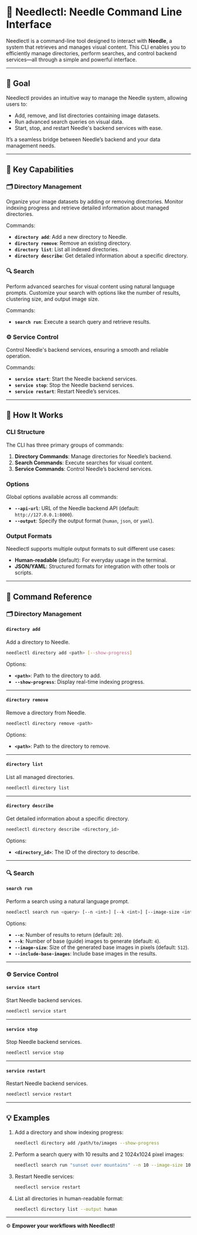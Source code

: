 
# 📌 Needlectl: Needle Command Line Interface  


Needlectl is a command-line tool designed to interact with **Needle**, a system that retrieves and manages visual content. This CLI enables you to efficiently manage directories, perform searches, and control backend services—all through a simple and powerful interface.

---

## 🎯 Goal  

Needlectl provides an intuitive way to manage the Needle system, allowing users to:  
- Add, remove, and list directories containing image datasets.  
- Run advanced search queries on visual data.  
- Start, stop, and restart Needle's backend services with ease.  

It’s a seamless bridge between Needle’s backend and your data management needs.  

---

## 🌟 Key Capabilities  

### 🗂️ Directory Management  
Organize your image datasets by adding or removing directories. Monitor indexing progress and retrieve detailed information about managed directories.  

Commands:  
- **`directory add`**: Add a new directory to Needle.  
- **`directory remove`**: Remove an existing directory.  
- **`directory list`**: List all indexed directories.  
- **`directory describe`**: Get detailed information about a specific directory.  

### 🔍 Search  
Perform advanced searches for visual content using natural language prompts. Customize your search with options like the number of results, clustering size, and output image size.  

Commands:  
- **`search run`**: Execute a search query and retrieve results.  

### ⚙️ Service Control  
Control Needle's backend services, ensuring a smooth and reliable operation.  

Commands:  
- **`service start`**: Start the Needle backend services.  
- **`service stop`**: Stop the Needle backend services.  
- **`service restart`**: Restart Needle’s services.  

---

## 🚀 How It Works  

### CLI Structure  
The CLI has three primary groups of commands:  
1. **Directory Commands**: Manage directories for Needle’s backend.  
2. **Search Commands**: Execute searches for visual content.  
3. **Service Commands**: Control Needle’s backend services.  

### Options  
Global options available across all commands:  
- **`--api-url`**: URL of the Needle backend API (default: `http://127.0.0.1:8000`).  
- **`--output`**: Specify the output format (`human`, `json`, or `yaml`).  

### Output Formats  
Needlectl supports multiple output formats to suit different use cases:  
- **Human-readable** (default): For everyday usage in the terminal.  
- **JSON/YAML**: Structured formats for integration with other tools or scripts.  

---

## 📖 Command Reference  

### 🗂️ Directory Management  

#### **`directory add`**  
Add a directory to Needle.  
```bash
needlectl directory add <path> [--show-progress]
```  
Options:  
- **`<path>`**: Path to the directory to add.  
- **`--show-progress`**: Display real-time indexing progress.  

---

#### **`directory remove`**  
Remove a directory from Needle.  
```bash
needlectl directory remove <path>
```  
Options:  
- **`<path>`**: Path to the directory to remove.  

---

#### **`directory list`**  
List all managed directories.  
```bash
needlectl directory list
```  

---

#### **`directory describe`**  
Get detailed information about a specific directory.  
```bash
needlectl directory describe <directory_id>
```  
Options:  
- **`<directory_id>`**: The ID of the directory to describe.  

---

### 🔍 Search  

#### **`search run`**  
Perform a search using a natural language prompt.  
```bash
needlectl search run <query> [--n <int>] [--k <int>] [--image-size <int>] [--include-base-images]
```  
Options:  
- **`--n`**: Number of results to return (default: `20`).  
- **`--k`**: Number of base (guide) images to generate (default: `4`).  
- **`--image-size`**: Size of the generated base images in pixels (default: `512`).  
- **`--include-base-images`**: Include base images in the results.  

---

### ⚙️ Service Control  

#### **`service start`**  
Start Needle backend services.  
```bash
needlectl service start
```  

---

#### **`service stop`**  
Stop Needle backend services.  
```bash
needlectl service stop
```  

---

#### **`service restart`**  
Restart Needle backend services.  
```bash
needlectl service restart
```  

---

## 💡 Examples  

1. Add a directory and show indexing progress:  
   ```bash
   needlectl directory add /path/to/images --show-progress
   ```  

2. Perform a search query with 10 results and 2 1024x1024 pixel images:  
   ```bash
   needlectl search run "sunset over mountains" --n 10 --image-size 1024 --k 2
   ```  

3. Restart Needle services:  
   ```bash
   needlectl service restart
   ```  

4. List all directories in human-readable format:  
   ```bash
   needlectl directory list --output human
   ```  

---

⚙️ **Empower your workflows with Needlectl!**
